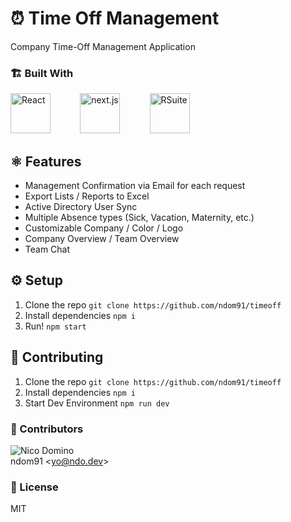 # ⏰ Time Off Management

Company Time-Off Management Application

### 🏗️ Built With

<img src="https://www.import.io/wp-content/uploads/2017/10/React-logo-1.png" height="64" alt="React" />&nbsp;&nbsp;&nbsp;&nbsp;&nbsp;&nbsp;&nbsp;&nbsp;&nbsp;&nbsp;&nbsp;&nbsp;<img src="https://upload.wikimedia.org/wikipedia/commons/thumb/8/8e/Nextjs-logo.svg/1280px-Nextjs-logo.svg.png" height="64" alt="next.js" />&nbsp;&nbsp;&nbsp;&nbsp;&nbsp;&nbsp;&nbsp;&nbsp;&nbsp;&nbsp;&nbsp;&nbsp;<img src="https://miro.medium.com/max/1476/0*9jVgGEBsOxAb0Dna." height="64" alt="RSuite" />

## ⚛️ Features

- Management Confirmation via Email for each request
- Export Lists / Reports to Excel 
- Active Directory User Sync
- Multiple Absence types (Sick, Vacation, Maternity, etc.)
- Customizable Company / Color / Logo
- Company Overview / Team Overview
- Team Chat

## ⚙️ Setup

1. Clone the repo `git clone https://github.com/ndom91/timeoff`
2. Install dependencies `npm i`
3. Run! `npm start`

## 👷 Contributing

1. Clone the repo `git clone https://github.com/ndom91/timeoff`
2. Install dependencies `npm i`
3. Start Dev Environment `npm run dev`

### 🤝 Contributors

![Nico Domino](https://avatars1.githubusercontent.com/u/7415984?s=128&v=1)  
ndom91 \<yo@ndo.dev\>

### 📝 License

MIT
